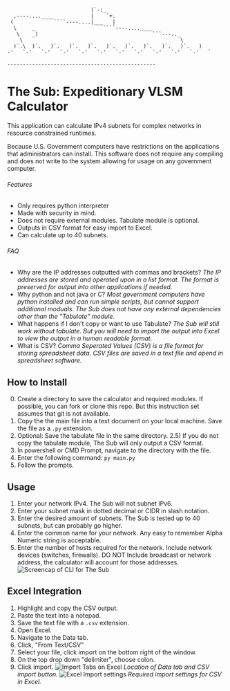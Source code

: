 `````                     
                           |`-:_
  ,----....____            |    `+.
 (             ````----....|___   |
  \     _                      ````----....____
   \    _)                                     ```---.._
    \                                                   \
  )`.\  )`.   )`.   )`.   )`.   )`.   )`.   )`.   )`.   )`.   )
-'   `-'   `-'   `-'   `-'   `-'   `-'   `-'   `-'   `-'   `-'   `

------------------------------------------------
`````
# The Sub: Expeditionary VLSM Calculator
This application can calculate IPv4 subnets for complex networks in resource constrained runtimes.

Because U.S. Government computers have restrictions on the applications that administrators can install. 
This software does not require any compiling and does not write to the system allowing for usage on any government computer.
###### Features
- Only requires python interpreter 
- Made with security in mind.
- Does not require external modules. Tabulate module is optional.
- Outputs in CSV format for easy import to Excel.
- Can calculate up to 40 subnets.

###### FAQ
- Why are the IP addresses outputted with commas and brackets? _The IP addresses are stored and operated upon in a list format. The format is preserved for output into other applications if needed._
- Why python and not java or C? _Most government computers have python installed and can run simple scripts, but cannot support additional moduals. The Sub does not have any external dependencies other than the "Tabulate" module._
- What happens if I don't copy or want to use Tabulate? _The Sub will still work without tabulate. But you will need to import the output into Excel to view the output in a human readable format._
- What is CSV? _Comma Seperated Values (CSV) is a file format for storing spreadsheet data. CSV files are saved in a text file and opend in spreadsheet software._

## How to Install
0) Create a directory to save the calculator and required modules. If possible, you can fork or clone this repo. But this instruction set assumes that git is not available.
1) Copy the the main file into a text document on your local machine. Save the file as a ```.py``` extension.
2) Optional: Save the tabulate file in the same directory.
2.5) If you do not copy the tabulate module, The Sub will only output a CSV format.
3) In powershell or CMD Prompt, navigate to the directory with the file.
4) Enter the following command:
```py main.py```
5) Follow the prompts. 

## Usage
1) Enter your network IPv4. The Sub will not subnet IPv6.
2) Enter your subnet mask in dotted decimal or CIDR in slash notation.
3) Enter the desired amount of subnets. The Sub is tested up to 40 subnets, but can probably go higher.
4) Enter the common name for your network. Any easy to remember Alpha Numeric string is acceptable.
5) Enter the number of hosts required for the network. Include network devices (switches, firewalls). DO NOT Include broadcast or network address, the calculator will account for those addresses.
![Screencap of CLI for The Sub](https://github.com/TheMagicNacho/subnet/blob/master/archive/img/screencap.PNG)

## Excel Integration
1) Highlight and copy the CSV output.
2) Paste the text into a notepad.
3) Save the text file with a ```.csv``` extension.
4) Open Excel.
5) Navigate to the Data tab.
6) Click, "From Text/CSV"
7) Select your file, click import on the bottom right of the window.
8) On the top drop down "delimiter", choose colon.
9) Click import. 
![Import Tabs on Excel](https://github.com/TheMagicNacho/subnet/blob/master/archive/img/excel_screencap.PNG)
_Location of Data tab and CSV import button._
![Excel Import settings](https://github.com/TheMagicNacho/subnet/blob/master/archive/img/import.PNG)
_Required import settings for CSV in Excel._


